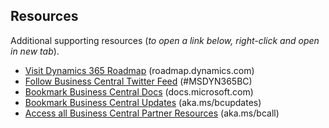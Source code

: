 ## Resources

Additional supporting resources (*to open a link below, right-click and open in new tab*).

* [Visit Dynamics 365 Roadmap](https:/roadmap.dynamics.com) (roadmap.dynamics.com) 
* [Follow Business Central Twitter Feed](https://twitter.com/MSDYN365BC) (#MSDYN365BC)
* [Bookmark Business Central Docs](https://docs.microsoft.com/en-us/dynamics365/business-central/) (docs.microsoft.com)
* [Bookmark Business Central Updates](https://docs.microsoft.com/en-us/dynamics365/business-central/dev-itpro/administration/update-rollout-timeline) (aka.ms/bcupdates)
* [Access all Business Central Partner Resources](https://docs.microsoft.com/en-us/dynamics365/business-central/dev-itpro/developer/readiness/readiness-ready-to-go) (aka.ms/bcall)

